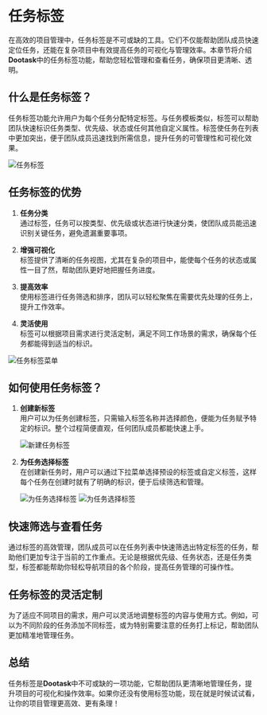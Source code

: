 # 任务标签

在高效的项目管理中，任务标签是不可或缺的工具。它们不仅能帮助团队成员快速定位任务，还能在复杂项目中有效提高任务的可视化与管理效率。本章节将介绍**Dootask**中的任务标签功能，帮助您轻松管理和查看任务，确保项目更清晰、透明。

## 什么是任务标签？

任务标签功能允许用户为每个任务分配特定标签。与任务模板类似，标签可以帮助团队快速标识任务类型、优先级、状态或任何其他自定义属性。标签使任务在列表中更加突出，便于团队成员迅速找到所需信息，提升任务的可管理性和可视化效果。

![任务标签](/images/pro_task_tag_pic_1.png)

## 任务标签的优势

1. **任务分类**  
   通过标签，任务可以按类型、优先级或状态进行快速分类，使团队成员能迅速识别关键任务，避免遗漏重要事项。

2. **增强可视化**  
   标签提供了清晰的任务视图，尤其在复杂的项目中，能使每个任务的状态或属性一目了然，帮助团队更好地把握任务进度。

3. **提高效率**  
   使用标签进行任务筛选和排序，团队可以轻松聚焦在需要优先处理的任务上，提升工作效率。

4. **灵活使用**  
   标签可以根据项目需求进行灵活定制，满足不同工作场景的需求，确保每个任务都能得到适当的标识。

  ![任务标签菜单](/images/pro_task_tag_pic_2.png)

## 如何使用任务标签？

1. **创建新标签**  
   用户可以为任务创建标签，只需输入标签名称并选择颜色，便能为任务赋予特定的标识。整个过程简便直观，任何团队成员都能快速上手。

   ![新建任务标签](/images/pro_task_tag_pic_3.png)

2. **为任务选择标签**  
   在创建新任务时，用户可以通过下拉菜单选择预设的标签或自定义标签，这样每个任务在创建时就有了明确的标识，便于后续筛选和管理。

   ![为任务选择标签](/images/pro_task_tag_pic_4.png)
   ![为任务选择标签](/images/pro_task_tag_pic_5.png)

## 快速筛选与查看任务

通过标签的高效管理，团队成员可以在任务列表中快速筛选出特定标签的任务，帮助他们更加专注于当前的工作重点。无论是根据优先级、任务状态，还是任务类型，标签都能帮助你轻松导航项目的各个阶段，提高任务管理的可操作性。

## 任务标签的灵活定制

为了适应不同项目的需求，用户可以灵活地调整标签的内容与使用方式。例如，可以为不同阶段的任务添加不同标签，或为特别需要注意的任务打上标记，帮助团队更加精准地管理任务。

## 总结

任务标签是**Dootask**中不可或缺的一项功能，它帮助团队更清晰地管理任务，提升项目的可视化和操作效率。如果你还没有使用标签功能，现在就是时候试试看，让你的项目管理更高效、更有条理！
